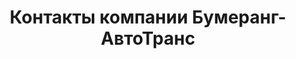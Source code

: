 ---
# Feel free to add content and custom Front Matter to this file.
# To modify the layout, see https://jekyllrb.com/docs/themes/#overriding-theme-defaults

layout: contacts
menu: Контакты
title: Контакты компании Бумеранг-АвтоТранс
description: Здесь вы можете задать вопрос специалистам компании Бумеранг-АвтоТранс. За дополнительной информацией можно обратиться по телефону 8 (846) 97-22-555.
permalink: /contacts/
order: 900
---